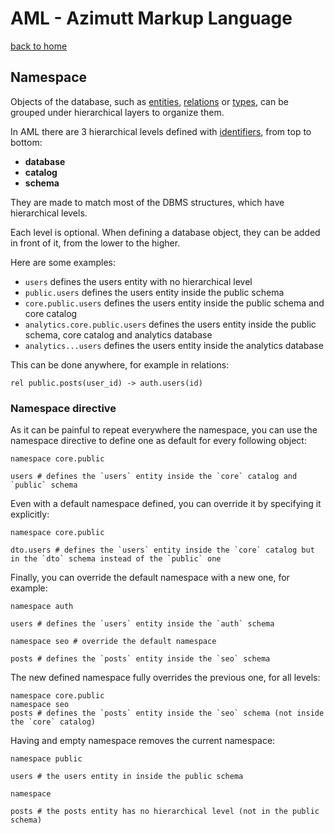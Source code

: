 # AML - Azimutt Markup Language

[back to home](./README.md)


## Namespace

Objects of the database, such as [entities](./entity.md), [relations](./relation.md) or [types](./type.md), can be grouped under hierarchical layers to organize them.

In AML there are 3 hierarchical levels defined with [identifiers](./identifier.md), from top to bottom:

- **database**
- **catalog**
- **schema**

They are made to match most of the DBMS structures, which have hierarchical levels.

Each level is optional. When defining a database object, they can be added in front of it, from the lower to the higher.

Here are some examples:

- `users` defines the users entity with no hierarchical level
- `public.users` defines the users entity inside the public schema
- `core.public.users` defines the users entity inside the public schema and core catalog
- `analytics.core.public.users` defines the users entity inside the public schema, core catalog and analytics database
- `analytics...users` defines the users entity inside the analytics database

This can be done anywhere, for example in relations:

```aml
rel public.posts(user_id) -> auth.users(id)
```


### Namespace directive

As it can be painful to repeat everywhere the namespace, you can use the namespace directive to define one as default for every following object:

```aml
namespace core.public

users # defines the `users` entity inside the `core` catalog and `public` schema
```

Even with a default namespace defined, you can override it by specifying it explicitly:

```aml
namespace core.public

dto.users # defines the `users` entity inside the `core` catalog but in the `dto` schema instead of the `public` one
```

Finally, you can override the default namespace with a new one, for example:

```aml
namespace auth

users # defines the `users` entity inside the `auth` schema

namespace seo # override the default namespace

posts # defines the `posts` entity inside the `seo` schema
```

The new defined namespace fully overrides the previous one, for all levels:

```aml
namespace core.public
namespace seo
posts # defines the `posts` entity inside the `seo` schema (not inside the `core` catalog)
```

Having and empty namespace removes the current namespace:

```aml
namespace public

users # the users entity in inside the public schema

namespace

posts # the posts entity has no hierarchical level (not in the public schema)
```
